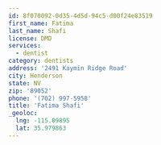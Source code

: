 ```yaml
---
id: 8f070092-0d35-4d5d-94c5-d00f24e83519
first_name: Fatima
last_name: Shafi
license: DMD
services:
  - dentist
category: dentists
address: '2491 Kaymin Ridge Road'
city: Henderson
state: NV
zip: '89052'
phone: '(702) 997-5958'
title: 'Fatima Shafi'
_geoloc:
  lng: -115.09895
  lat: 35.979863
---
```

